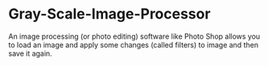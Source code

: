 # Gray-Scale-Image-Processor
An image processing (or photo editing) software like Photo Shop allows you to load an image and apply some changes (called filters) to image and then save it again.
